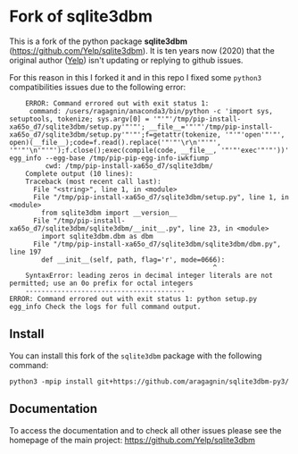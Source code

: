 Fork of sqlite3dbm
==================

This is a fork of the python package **sqlite3dbm** (https://github.com/Yelp/sqlite3dbm). It is ten years now (2020) that the original author ([Yelp](https://github.com/Yelp)) isn't updating or replying to github issues. 

For this reason in this I forked it and in this repo I fixed some `python3` compatibilities issues due to the following error:

```
    ERROR: Command errored out with exit status 1:
     command: /users/ragagnin/anaconda3/bin/python -c 'import sys, setuptools, tokenize; sys.argv[0] = '"'"'/tmp/pip-install-xa65o_d7/sqlite3dbm/setup.py'"'"'; __file__='"'"'/tmp/pip-install-xa65o_d7/sqlite3dbm/setup.py'"'"';f=getattr(tokenize, '"'"'open'"'"', open)(__file__);code=f.read().replace('"'"'\r\n'"'"', '"'"'\n'"'"');f.close();exec(compile(code, __file__, '"'"'exec'"'"'))' egg_info --egg-base /tmp/pip-pip-egg-info-iwkfiump
         cwd: /tmp/pip-install-xa65o_d7/sqlite3dbm/
    Complete output (10 lines):
    Traceback (most recent call last):
      File "<string>", line 1, in <module>
      File "/tmp/pip-install-xa65o_d7/sqlite3dbm/setup.py", line 1, in <module>
        from sqlite3dbm import __version__
      File "/tmp/pip-install-xa65o_d7/sqlite3dbm/sqlite3dbm/__init__.py", line 23, in <module>
        import sqlite3dbm.dbm as dbm
      File "/tmp/pip-install-xa65o_d7/sqlite3dbm/sqlite3dbm/dbm.py", line 197
        def __init__(self, path, flag='r', mode=0666):
                                                   ^
    SyntaxError: leading zeros in decimal integer literals are not permitted; use an 0o prefix for octal integers
    ----------------------------------------
ERROR: Command errored out with exit status 1: python setup.py egg_info Check the logs for full command output.
```

Install
-------

You can install this fork of the `sqlite3dbm` package with the following command:

```python3 -mpip install git+https://github.com/aragagnin/sqlite3dbm-py3/```


Documentation
-------

To access the documentation and to check all other issues please see the homepage of the main project:  https://github.com/Yelp/sqlite3dbm
